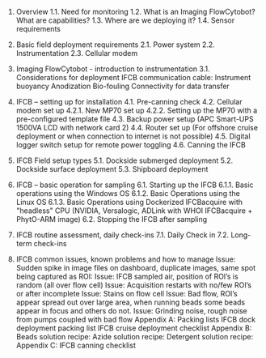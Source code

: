 1. Overview
   1.1. Need for monitoring
   1.2. What is an Imaging FlowCytobot? What are capabilities?
   1.3. Where are we deploying it?
   1.4. Sensor requirements

2. Basic field deployment requirements
   2.1. Power system
   2.2. Instrumentation
   2.3. Cellular modem

3. Imaging FlowCytobot - introduction to instrumentation
   3.1. Considerations for deployment
   IFCB communication cable:
   Instrument buoyancy
   Anodization
    Bio-fouling
    Connectivity for data transfer

4. IFCB – setting up for installation
   4.1. Pre-canning check
   4.2. Cellular modem set up
   4.2.1. New MP70 set up
   4.2.2. Setting up the MP70 with a pre-configured template file
   4.3. Backup power setup (APC Smart-UPS 1500VA LCD with network card 2)
   4.4. Router set up (For offshore cruise deployment or when connection to internet is not possible)
   4.5. Digital logger switch setup for remote power toggling
   4.6. Canning the IFCB

5. IFCB Field setup types
   5.1. Dockside submerged deployment
   5.2. Dockside surface deployment
   5.3. Shipboard deployment

6. IFCB – basic operation for sampling
   6.1. Starting up the IFCB
   6.1.1. Basic operations using the Windows OS
   6.1.2. Basic Operations using the Linux OS
   6.1.3. Basic Operations using Dockerized IFCBacquire with "headless" CPU (NVIDIA, Versalogic, ADLink with WHOI IFCBacquire + PhytO-ARM image)
   6.2. Stopping the IFCB after sampling

7. IFCB routine assessment, daily check-ins
   7.1. Daily Check in
   7.2. Long-term check-ins

8. IFCB common issues, known problems and how to manage
   Issue: Sudden spike in image files on dashboard, duplicate images, same spot being captured as ROI:
   Issue: IFCB sampled air, position of ROI’s is random (all over flow cell)
   Issue: Acquisition restarts with no/few ROI’s or after incomplete
   Issue: Stains on flow cell
   Issue: Bad flow, ROI’s appear spread out over large area, when running beads some beads appear in focus and others do not.
   Issue: Grinding noise, rough noise from pumps coupled with bad flow
   Appendix A: Packing lists
   IFCB dock deployment packing list
   IFCB cruise deployment checklist
   Appendix B:
   Beads solution recipe:
   Azide solution recipe:
   Detergent solution recipe:
   Appendix C: IFCB canning checklist
